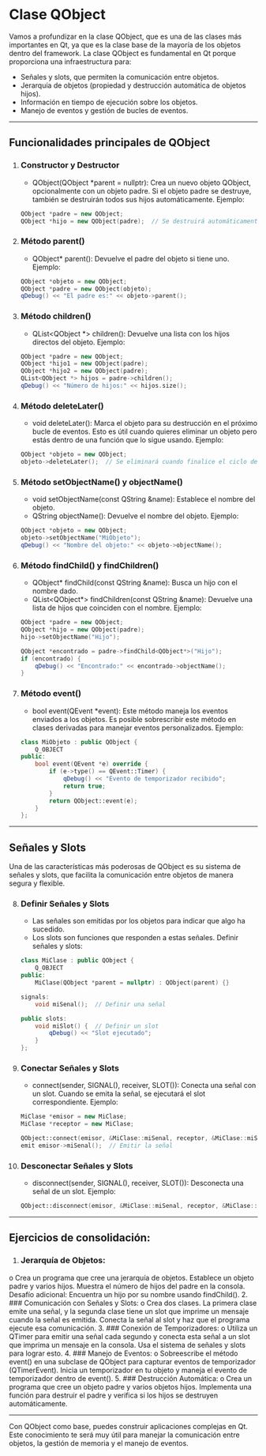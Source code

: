# Clase QObject

Vamos a profundizar en la clase QObject, que es una de las clases más importantes en Qt, ya que es la clase base de la mayoría de los objetos dentro del framework.
La clase QObject es fundamental en Qt porque proporciona una infraestructura para:
- Señales y slots, que permiten la comunicación entre objetos.
- Jerarquía de objetos (propiedad y destrucción automática de objetos hijos).
- Información en tiempo de ejecución sobre los objetos.
- Manejo de eventos y gestión de bucles de eventos.

***

## Funcionalidades principales de QObject

1. ### Constructor y Destructor
    - QObject(QObject *parent = nullptr): Crea un nuevo objeto QObject, opcionalmente con un objeto padre. Si el objeto padre se destruye, también se destruirán todos sus hijos automáticamente.
    Ejemplo:
    ```cpp
    QObject *padre = new QObject;
    QObject *hijo = new QObject(padre);  // Se destruirá automáticamente cuando "padre" sea destruido
    ```

2. ### Método parent()
    - QObject* parent(): Devuelve el padre del objeto si tiene uno.
    Ejemplo:
    ```cpp
    QObject *objeto = new QObject;
    QObject *padre = new QObject(objeto);
    qDebug() << "El padre es:" << objeto->parent();
    ```

3. ### Método children()
    - QList<QObject *> children(): Devuelve una lista con los hijos directos del objeto.
    Ejemplo:
    ```cpp
    QObject *padre = new QObject;
    QObject *hijo1 = new QObject(padre);
    QObject *hijo2 = new QObject(padre);
    QList<QObject *> hijos = padre->children();
    qDebug() << "Número de hijos:" << hijos.size();
    ```

4. ### Método deleteLater()
    - void deleteLater(): Marca el objeto para su destrucción en el próximo bucle de eventos. Esto es útil cuando quieres eliminar un objeto pero estás dentro de una función que lo sigue usando.
    Ejemplo:
    ```cpp
    QObject *objeto = new QObject;
    objeto->deleteLater();  // Se eliminará cuando finalice el ciclo de eventos actual
    ```

5. ### Método setObjectName() y objectName()
    - void setObjectName(const QString &name): Establece el nombre del objeto.
    - QString objectName(): Devuelve el nombre del objeto.
    Ejemplo:
    ```cpp
    QObject *objeto = new QObject;
    objeto->setObjectName("MiObjeto");
    qDebug() << "Nombre del objeto:" << objeto->objectName();
    ```

6. ### Método findChild() y findChildren()
    - QObject* findChild(const QString &name): Busca un hijo con el nombre dado.
    - QList<QObject*> findChildren(const QString &name): Devuelve una lista de hijos que coinciden con el nombre.
    Ejemplo:
    ```cpp
    QObject *padre = new QObject;
    QObject *hijo = new QObject(padre);
    hijo->setObjectName("Hijo");

    QObject *encontrado = padre->findChild<QObject*>("Hijo");
    if (encontrado) {
        qDebug() << "Encontrado:" << encontrado->objectName();
    }
    ```

7. ### Método event()
    - bool event(QEvent *event): Este método maneja los eventos enviados a los objetos. Es posible sobrescribir este método en clases derivadas para manejar eventos personalizados.
    Ejemplo:
    ```cpp
    class MiObjeto : public QObject {
        Q_OBJECT
    public:
        bool event(QEvent *e) override {
            if (e->type() == QEvent::Timer) {
                qDebug() << "Evento de temporizador recibido";
                return true;
            }
            return QObject::event(e);
        }
    };
    ```

***

## Señales y Slots

Una de las características más poderosas de QObject es su sistema de señales y slots, que facilita la comunicación entre objetos de manera segura y flexible.

8. ### Definir Señales y Slots
    - Las señales son emitidas por los objetos para indicar que algo ha sucedido.
    - Los slots son funciones que responden a estas señales.
    Definir señales y slots:
    ```cpp
    class MiClase : public QObject {
        Q_OBJECT
    public:
        MiClase(QObject *parent = nullptr) : QObject(parent) {}

    signals:
        void miSenal();  // Definir una señal

    public slots:
        void miSlot() {  // Definir un slot
            qDebug() << "Slot ejecutado";
        }
    };
    ```

9. ### Conectar Señales y Slots
    - connect(sender, SIGNAL(), receiver, SLOT()): Conecta una señal con un slot. Cuando se emita la señal, se ejecutará el slot correspondiente.
    Ejemplo:
    ```cpp
    MiClase *emisor = new MiClase;
    MiClase *receptor = new MiClase;

    QObject::connect(emisor, &MiClase::miSenal, receptor, &MiClase::miSlot);
    emit emisor->miSenal();  // Emitir la señal
    ```

10. ### Desconectar Señales y Slots
    - disconnect(sender, SIGNAL(), receiver, SLOT()): Desconecta una señal de un slot.
    Ejemplo:
    ```cpp
    QObject::disconnect(emisor, &MiClase::miSenal, receptor, &MiClase::miSlot);
    ```

***

## Ejercicios de consolidación:

1.	### Jerarquía de Objetos:
o	Crea un programa que cree una jerarquía de objetos. Establece un objeto padre y varios hijos. Muestra el número de hijos del padre en la consola.
Desafío adicional: Encuentra un hijo por su nombre usando findChild().
2.	### Comunicación con Señales y Slots:
o	Crea dos clases. La primera clase emite una señal, y la segunda clase tiene un slot que imprime un mensaje cuando la señal es emitida. Conecta la señal al slot y haz que el programa ejecute esa comunicación.
3.	### Conexión de Temporizadores:
o	Utiliza un QTimer para emitir una señal cada segundo y conecta esta señal a un slot que imprima un mensaje en la consola. Usa el sistema de señales y slots para lograr esto.
4.	### Manejo de Eventos:
o	Sobreescribe el método event() en una subclase de QObject para capturar eventos de temporizador (QTimerEvent). Inicia un temporizador en tu objeto y maneja el evento de temporizador dentro de event().
5.	### Destrucción Automática:
o	Crea un programa que cree un objeto padre y varios objetos hijos. Implementa una función para destruir el padre y verifica si los hijos se destruyen automáticamente.

***

Con QObject como base, puedes construir aplicaciones complejas en Qt. Este conocimiento te será muy útil para manejar la comunicación entre objetos, la gestión de memoria y el manejo de eventos.

